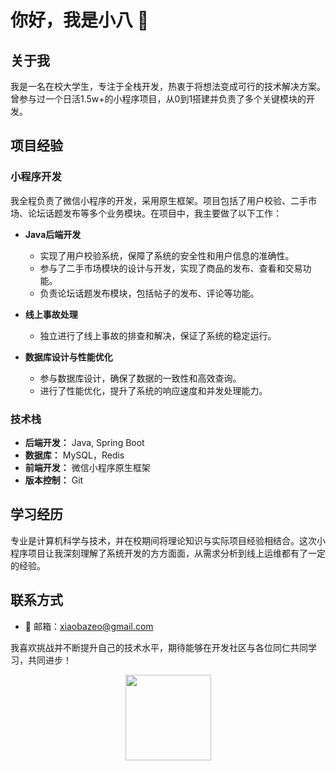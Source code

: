 # 你好，我是小八 👋

## 关于我
我是一名在校大学生，专注于全栈开发，热衷于将想法变成可行的技术解决方案。曾参与过一个日活1.5w+的小程序项目，从0到1搭建并负责了多个关键模块的开发。

## 项目经验

### 小程序开发
我全程负责了微信小程序的开发，采用原生框架。项目包括了用户校验、二手市场、论坛话题发布等多个业务模块。在项目中，我主要做了以下工作：

- **Java后端开发**
  - 实现了用户校验系统，保障了系统的安全性和用户信息的准确性。
  - 参与了二手市场模块的设计与开发，实现了商品的发布、查看和交易功能。
  - 负责论坛话题发布模块，包括帖子的发布、评论等功能。

- **线上事故处理**
  - 独立进行了线上事故的排查和解决，保证了系统的稳定运行。
  
- **数据库设计与性能优化**
  - 参与数据库设计，确保了数据的一致性和高效查询。
  - 进行了性能优化，提升了系统的响应速度和并发处理能力。

### 技术栈
- **后端开发：** Java, Spring Boot
- **数据库：** MySQL，Redis
- **前端开发：** 微信小程序原生框架
- **版本控制：** Git

## 学习经历
专业是计算机科学与技术，并在校期间将理论知识与实际项目经验相结合。这次小程序项目让我深刻理解了系统开发的方方面面，从需求分析到线上运维都有了一定的经验。

## 联系方式
- 📧 邮箱：xiaobazeo@gmail.com

我喜欢挑战并不断提升自己的技术水平，期待能够在开发社区与各位同仁共同学习，共同进步！


<div align="center"> <img height="137px" src="https://github-readme-stats.vercel.app/api?username=xiaobazeo&include_all_commits=true&show_icons=true&theme=radical&bg_color=DEG,COLOR1,COLOR2,COLOR3...COLOR10" /> </div>

<!--
**xiaobaZeo/xiaobaZeo** is a ✨ _special_ ✨ repository because its `README.md` (this file) appears on your GitHub profile.

Here are some ideas to get you started:

- 🔭 I’m currently working on ...
- 🌱 I’m currently learning ...
- 👯 I’m looking to collaborate on ...
- 🤔 I’m looking for help with ...
- 💬 Ask me about ...
- 📫 How to reach me: ...
- 😄 Pronouns: ...
- ⚡ Fun fact: ...
-->
